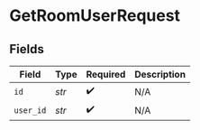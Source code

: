 # GetRoomUserRequest


## Fields

| Field              | Type               | Required           | Description        |
| ------------------ | ------------------ | ------------------ | ------------------ |
| `id`               | *str*              | :heavy_check_mark: | N/A                |
| `user_id`          | *str*              | :heavy_check_mark: | N/A                |